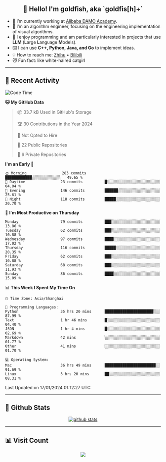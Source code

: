 
<h2 align="center">👋 Hello! I'm goldfish, aka `goldfis[h]+`</h2>

- 📍 I’m currently working at [Alibaba DAMO Academy](https://damo.alibaba.com/).  
- 🌱 I’m an algorithm engineer, focusing on the engineering implementation of visual algorithms.  
- 💬 I enjoy programming and am particularly interested in projects that use **LLM** (**L**arge **L**anguage **M**odels).   
- ⌨️ I can use **C++, Python, Java, and Go** to implement ideas.  
- 💡 How to reach me: [Zhihu](https://www.zhihu.com/people/goldfishh) • [Bilibili](https://space.bilibili.com/11349246)  
- 😼 Fun fact: like white-haired catgirl  

-------

## 🔧 Recent Activity

<!--START_SECTION:waka-->
![Code Time](http://img.shields.io/badge/Code%20Time-67%20hrs%2045%20mins-blue)

**🐱 My GitHub Data** 

> 📦 33.7 kB Used in GitHub's Storage 
 > 
> 🏆 30 Contributions in the Year 2024
 > 
> 🚫 Not Opted to Hire
 > 
> 📜 22 Public Repositories 
 > 
> 🔑 6 Private Repositories 
 > 
**I'm an Early 🐤** 

```text
🌞 Morning                283 commits         ████████████░░░░░░░░░░░░░   49.65 % 
🌆 Daytime                23 commits          █░░░░░░░░░░░░░░░░░░░░░░░░   04.04 % 
🌃 Evening                146 commits         ██████░░░░░░░░░░░░░░░░░░░   25.61 % 
🌙 Night                  118 commits         █████░░░░░░░░░░░░░░░░░░░░   20.70 % 
```
📅 **I'm Most Productive on Thursday** 

```text
Monday                   79 commits          ███░░░░░░░░░░░░░░░░░░░░░░   13.86 % 
Tuesday                  62 commits          ███░░░░░░░░░░░░░░░░░░░░░░   10.88 % 
Wednesday                97 commits          ████░░░░░░░░░░░░░░░░░░░░░   17.02 % 
Thursday                 116 commits         █████░░░░░░░░░░░░░░░░░░░░   20.35 % 
Friday                   62 commits          ███░░░░░░░░░░░░░░░░░░░░░░   10.88 % 
Saturday                 68 commits          ███░░░░░░░░░░░░░░░░░░░░░░   11.93 % 
Sunday                   86 commits          ████░░░░░░░░░░░░░░░░░░░░░   15.09 % 
```


📊 **This Week I Spent My Time On** 

```text
🕑︎ Time Zone: Asia/Shanghai

💬 Programming Languages: 
Python                   35 hrs 20 mins      ██████████████████████░░░   87.99 % 
Text                     1 hr 46 mins        █░░░░░░░░░░░░░░░░░░░░░░░░   04.40 % 
JSON                     1 hr 4 mins         █░░░░░░░░░░░░░░░░░░░░░░░░   02.69 % 
Markdown                 42 mins             ░░░░░░░░░░░░░░░░░░░░░░░░░   01.77 % 
Other                    41 mins             ░░░░░░░░░░░░░░░░░░░░░░░░░   01.70 % 

💻 Operating System: 
Mac                      36 hrs 49 mins      ███████████████████████░░   91.69 % 
Linux                    3 hrs 20 mins       ██░░░░░░░░░░░░░░░░░░░░░░░   08.31 % 
```


 Last Updated on 17/01/2024 01:12:27 UTC
<!--END_SECTION:waka-->

-------

## 📆 Github Stats

<p align="center">
    <a href="https://github.com/anuraghazra/github-readme-stats">
      <img src="https://github-readme-stats.vercel.app/api?username=goldfishh&show_icons=true&theme=dracula" alt="github stats" />
    </a>
</p>

-------

## 📊 Visit Count

<p align="center">
  <a href="https://count.getloli.com/"><img src="https://count.getloli.com/get/@:goldfishh?theme=rule34"></a>
</p>
